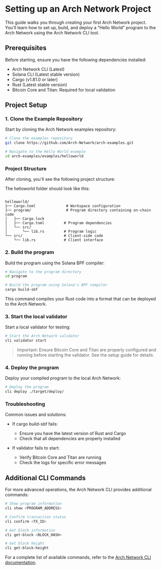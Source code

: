 # Setting up an Arch Network Project

This guide walks you through creating your first Arch Network project. You'll learn how to set up, build, and deploy a "Hello World" program to the Arch Network using the Arch Network CLI tool.

## Prerequisites

Before starting, ensure you have the following dependencies installed:
- Arch Network CLI (Latest)
- Solana CLI (Latest stable version)
- Cargo (v1.81.0 or later)
- Rust (Latest stable version)
- Bitcoin Core and Titan: Required for local validation

## Project Setup

### 1. Clone the Example Repository

Start by cloning the Arch Network examples repository:

```bash
# Clone the examples repository
git clone https://github.com/Arch-Network/arch-examples.git

# Navigate to the Hello World example
cd arch-examples/examples/helloworld
```

### Project Structure
After cloning, you'll see the following project structure:

The helloworld folder should look like this:

```ignore

helloworld/
├── Cargo.toml              # Workspace configuration
├── program/                # Program directory containing on-chain code
│   ├── Cargo.lock
│   ├── Cargo.toml         # Program dependencies
│   └── src/
│       └── lib.rs         # Program logic
└── src/                   # Client-side code
    └── lib.rs             # Client interface
```

### 2. Build the program

Build the program using the Solana BPF compiler:

```bash
# Navigate to the program directory
cd program

# Build the program using Solana's BPF compiler
cargo build-sbf
```

This command compiles your Rust code into a format that can be deployed to the Arch Network.

### 3. Start the local validator
Start a local validator for testing:

```bash
# Start the Arch Network validator
cli validator start
```

> Important: Ensure Bitcoin Core and Titan are properly configured and running before starting the validator. See the setup guide for details.

### 4. Deploy the program

Deploy your compiled program to the local Arch Network:

```bash
# Deploy the program
cli deploy ./target/deploy/
```


### Troubleshooting
Common issues and solutions:

- If cargo build-sbf fails:
  - Ensure you have the latest version of Rust and Cargo
  - Check that all dependencies are properly installed


- If validator fails to start:
  - Verify Bitcoin Core and Titan are running
  - Check the logs for specific error messages

## Additional CLI Commands

For more advanced operations, the Arch Network CLI provides additional commands:

```bash
# Show program information
cli show <PROGRAM_ADDRESS>

# Confirm transaction status
cli confirm <TX_ID>

# Get block information
cli get-block <BLOCK_HASH>

# Get block height
cli get-block-height
```

For a complete list of available commands, refer to the [Arch Network CLI documentation](https://github.com/Arch-Network/arch-node/releases/latest).
